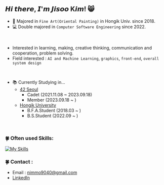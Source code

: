 ## 𝙃𝙞 𝙩𝙝𝙚𝙧𝙚, 𝙄'𝙢 𝙅𝙞𝙨𝙤𝙤 K𝙞𝙢! 😸
- 🎨 Majored in `Fine Art(Oriental Painting)` in Hongik Univ. since 2018.
- 💻 Double majored in `Computer Software Engineering` since 2022.
<br>

- Interested in learning, making, creative thinking, communication and cooperation, problem solving.
- Field interested : `AI and Machine Learning`, `graphics`, `front-end`, `overall system design`
<br>

- 📚 Currently Studying in...
  - [42 Seoul](https://42seoul.kr/en/seoul42/studies/studies_info.html)
    - Cadet (2021.11.08 ~ 2023.09.18)
    - Member (2023.09.18 ~ )
  - [Hongik University](https://www.hongik.ac.kr/index.do)
    - B.F.A.Student (2018.03 ~ )
    - B.S.Student (2022.09 ~ )
<br>

### 🍀 Often used Skills:

<!--
<div align="center">
-->
[![My Skills](https://skillicons.dev/icons?i=git,github,c,cpp,vscode,python,mysql,html,css,react,javascript,typescript,unity,blender,figma&theme=light&perline=5)](https://skillicons.dev)

### 🍀 Contact :
- Email : nimmo9040@gmail.com
- [LinkedIn](https://www.linkedin.com/in/jisoo-kim-521545217/)
<br>

<br>

<!--
**nimo-my/nimo-my** is a ✨ _special_ ✨ repository because its `README.md` (this file) appears on your GitHub profile.

Here are some ideas to get you started:

- 🔭 I’m currently working on ...
- 🌱 I’m currently learning ...
- 👯 I’m looking to collaborate on ...
- 🤔 I’m looking for help with ...
- 💬 Ask me about ...
- 📫 How to reach me: ...
- 😄 Pronouns: ...
- ⚡ Fun fact: ...
-->
